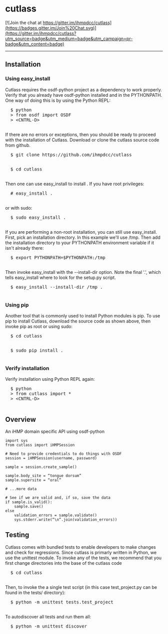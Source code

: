# cutlass

[![Join the chat at https://gitter.im/ihmpdcc/cutlass](https://badges.gitter.im/Join%20Chat.svg)](https://gitter.im/ihmpdcc/cutlass?utm_source=badge&utm_medium=badge&utm_campaign=pr-badge&utm_content=badge)

***

## Installation

### Using easy_install

Cutlass requires the osdf-python project as a dependency to work properly. Verify
that you already have osdf-python installed and in the PYTHONPATH. One way of doing
this is by using the Python REPL:

  <pre>
  $ python
  &gt; from osdf import OSDF
  &gt; &lt;CNTRL-D&gt;
  </pre>

If there are no errors or exceptions, then you should be ready to proceed with the
installation of Cutlass. Download or clone the cutlass source code from github.

  <pre>
  $ git clone https://github.com/ihmpdcc/cutlass
  </pre>

  <pre>
  $ cd cutlass
  </pre>

Then one can use easy_install to install . If you have root privileges:

  <pre>
  # easy_install .
  </pre>

or with sudo:

  <pre>
  $ sudo easy_install .
  </pre>

If you are performing a non-root installation, you can still use easy_install. First,
pick an installation directory. In this example we'll use /tmp. Then add the installation
directory to your PYTHONPATH environment variable if it isn't already there:

  <pre>
  $ export PYTHONPATH=$PYTHONPATH:/tmp
  </pre>

Then invoke easy_install with the --install-dir option. Note the final '.', which tells
easy_install where to look for the setup.py script.

  <pre>
  $ easy_install --install-dir /tmp .
  </pre>
  
### Using pip

Another tool that is commonly used to install Python modules is pip. To use pip to 
install Cutlass, download the source code as shown above, then invoke pip as root or using
sudo:

  <pre>
  $ cd cutlass
  </pre>

  <pre>
  $ sudo pip install .
  </pre>

### Verify installation

Verify installation using Python REPL again:

  <pre>
  $ python
  &gt; from cutlass import *
  &gt; &lt;CNTRL-D&gt;
  </pre>

## Overview

An iHMP domain specific API using osdf-python

    import sys
    from cutlass import iHMPSession

    # Need to provide credentials to do things with OSDF
    session = iHMPSession(username, password)

    sample = session.create_sample()

    sample.body_site = “tongue dorsum”
    sample.supersite = “oral”

    # ...more data

    # See if we are valid and, if so, save the data
    if sample.is_valid():
        sample.save()
    else
        validation_errors = sample.validate()
        sys.stderr.write(“\n”.join(validation_errors))

## Testing

Cutlass comes with bundled tests to enable developers
to make changes and check for regressions. Since cutlass is primarly
written in Python, we use the unittest module. To invoke any of the
tests, we recommend that you first change directories into the base
of the cutlass code

  <pre>
  $ cd cutlass
  </pre>

Then, to invoke the a single test script (in this case test_project.py can
be found in the tests/ directory):

  <pre>
  $ python -m unittest tests.test_project
  </pre>

To autodiscover all tests and run them all:

  <pre>
  $ python -m unittest discover
  </pre>
